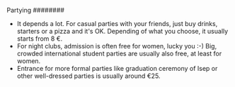 Partying
########

* It depends a lot. For casual parties with your friends, just buy drinks, starters or a pizza and it's OK. Depending of what you choose, it usually starts from 8 €.
* For night clubs, admission is often free for women, lucky you :-) Big, crowded international student parties are usually also free, at least for women.
* Entrance for more formal parties like graduation ceremony of Isep or other well-dressed parties is usually around €25.
